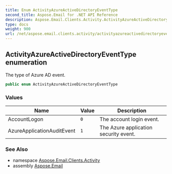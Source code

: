 ```yaml
---
title: Enum ActivityAzureActiveDirectoryEventType
second_title: Aspose.Email for .NET API Reference
description: Aspose.Email.Clients.Activity.ActivityAzureActiveDirectoryEventType enum. The type of Azure AD event
type: docs
weight: 900
url: /net/aspose.email.clients.activity/activityazureactivedirectoryeventtype/
---
```

## ActivityAzureActiveDirectoryEventType enumeration

The type of Azure AD event.

```csharp
public enum ActivityAzureActiveDirectoryEventType
```

### Values

| Name | Value | Description |
| --- | --- | --- |
| AccountLogon | `0` | The account login event. |
| AzureApplicationAuditEvent | `1` | The Azure application security event. |

### See Also

* namespace [Aspose.Email.Clients.Activity](../../aspose.email.clients.activity/)
* assembly [Aspose.Email](../../)


